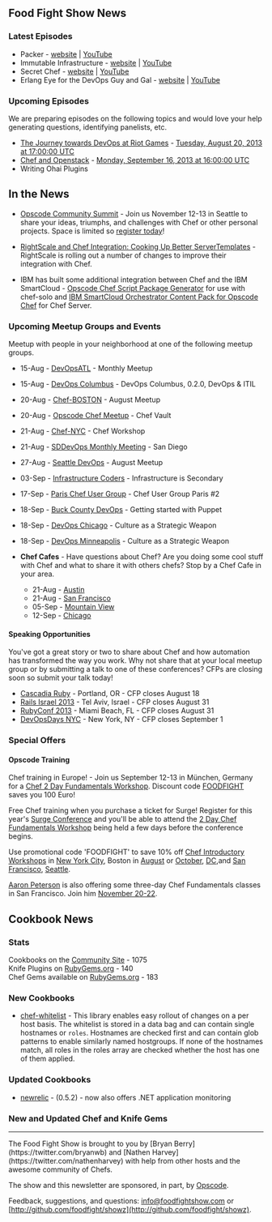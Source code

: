 Food Fight Show News
-------------------

### Latest Episodes
* Packer - [website](http://foodfightshow.org/2013/08/packer.html) | [YouTube](http://www.youtube.com/watch?v=MOCao3DeWSU)
* Immutable Infrastructure - [website](http://foodfightshow.org/2013/07/immutable-infrastructure.html) | [YouTube](http://www.youtube.com/watch?v=G92dPaluEwo)
* Secret Chef - [website](http://foodfightshow.org/2013/07/secret-chef.html) | [YouTube](http://www.youtube.com/watch?v=HL59_dot9zw)
* Erlang Eye for the DevOps Guy and Gal - [website](http://foodfightshow.org/2013/07/erlang-eye-for-the-devops-guy-and-gal.html) | [YouTube](http://www.youtube.com/watch?v=7WqczWKwWOU)

### Upcoming Episodes
We are preparing episodes on the following topics and would love your help generating questions, identifying panelists, etc.

* [The Journey towards DevOps at Riot Games](https://github.com/foodfight/showz/blob/master/scripts/episode-59-devops-riot.md) - [Tuesday, August 20, 2013 at 17:00:00 UTC](http://www.timeanddate.com/worldclock/fixedtime.html?msg=Food+Fight+Show+-+DevOps+Riot%21&iso=20130820T13&p1=1928&ah=1)
* [Chef and Openstack](https://github.com/foodfight/showz/blob/master/scripts/episode-XX-openstack.md) - [Monday, September 16, 2013 at 16:00:00 UTC](http://www.timeanddate.com/worldclock/fixedtime.html?msg=Food+Fight+Show+-+Openstack&iso=20130916T12&p1=1928&ah=1)
* Writing Ohai Plugins

In the News
-----------

* [Opscode Community Summit](http://wiki.opscode.com/display/chef/Community+Summit+3+-+2013) - Join us November 12-13 in Seattle to share your ideas, triumphs, and challenges with Chef or other personal projects.  Space is limited so [register today](https://www.regonline.com/opscodesummit-2013)!

* [RightScale and Chef Integration: Cooking Up Better ServerTemplates](http://www.rightscale.com/blog/rightscale-news/rightscale-and-chef-integration-cooking-better-servertemplates) - RightScale is rolling out a number of changes to improve their integration with Chef.
* IBM has built some additional integration between Chef and the IBM SmartCloud - [Opscode Chef Script Package Generator](https://www-304.ibm.com/software/brandcatalog/ismlibrary/details?catalog.label=1TW10SO0M) for use with chef-solo and [IBM SmartCloud Orchestrator Content Pack for Opscode Chef](https://www-304.ibm.com/software/brandcatalog/ismlibrary/details?catalog.label=1TW10SO14) for Chef Server. 

### Upcoming Meetup Groups and Events

Meetup with people in your neighborhood at one of the following meetup groups.

* 15-Aug - [DevOpsATL](http://www.meetup.com/DevOpsATL/events/126575132/) - Monthly Meetup
* 15-Aug - [DevOps Columbus](http://www.meetup.com/DevOps-Columbus/events/129274502/) - DevOps Columbus, 0.2.0, DevOps & ITIL
* 20-Aug - [Chef-BOSTON](http://www.meetup.com/Chef-BOSTON/events/114191092/) - August Meetup
* 20-Aug - [Opscode Chef Meetup](http://www.meetup.com/Opscode-Chef-Meetup/events/129064862/) - Chef Vault
* 21-Aug - [Chef-NYC](http://www.meetup.com/Chef-NYC/events/75978182/) - Chef Workshop
* 21-Aug - [SDDevOps Monthly Meeting](http://www.meetup.com/sddevops/events/117878422/) - San Diego
* 27-Aug - [Seattle DevOps](http://www.meetup.com/Seattle-DevOps-Meetup-Group/events/115144622/) - August Meetup
* 03-Sep - [Infrastructure Coders](http://www.meetup.com/Infrastructure-Coders/events/131227872/) - Infrastructure is Secondary
* 17-Sep - [Paris Chef User Group](http://www.meetup.com/chef-paris/events/135052792/) - Chef User Group Paris \#2
* 18-Sep - [Buck County DevOps](http://www.meetup.com/Bucks-County-DevOps/events/111698572/) - Getting started with Puppet
* 18-Sep - [DevOps Chicago](http://www.meetup.com/devops/events/130276222/) - Culture as a Strategic Weapon
* 18-Sep - [DevOps Minneapolis](http://www.meetup.com/DevOps-Minneapolis/events/130180722/) - Culture as a Strategic Weapon

* **Chef Cafes** - Have questions about Chef? Are you doing some cool stuff with Chef and what to share it with others chefs?  Stop by a Chef Cafe in your area.
  * 21-Aug - [Austin](http://www.meetup.com/austin-devops/events/131560252/)
  * 21-Aug - [San Francisco](http://www.meetup.com/The-Bay-Area-Chef-User-Group/events/109961922/)
  * 05-Sep - [Mountain View](http://www.meetup.com/The-Bay-Area-Chef-User-Group/events/124328702/)
  * 12-Sep - [Chicago](http://www.meetup.com/Chicago-Chef-User-Group/events/dkcfndyrmbqb/)

#### Speaking Opportunities

You've got a great story or two to share about Chef and how automation has transformed the way you work.  Why not share that at your local meetup group or by submitting a talk to one of these conferences?  CFPs are closing soon so submit your talk today!

* [Cascadia Ruby](http://cascadiaruby.com/) - Portland, OR - CFP closes August 18
* [Rails Israel 2013](http://railsisrael2013.events.co.il/) - Tel Aviv, Israel - CFP closes August 31
* [RubyConf 2013](http://rubyconf.org/) - Miami Beach, FL - CFP closes August 31
* [DevOpsDays NYC](http://devopsdays.org/events/2013-newyork/) - New York, NY - CFP closes September 1

###  Special Offers

#### Opscode Training

Chef training in Europe! - Join us September 12-13 in München, Germany for a [Chef 2 Day Fundamentals Workshop](http://www.eventbrite.de/event/7310169915/?discount=FOODFIGHT).  Discount code [FOODFIGHT](http://www.eventbrite.de/event/7310169915/?discount=FOODFIGHT) saves you 100 Euro!

Free Chef training when you purchase a ticket for Surge!  Register for this year's [Surge Conference](http://surge.omniti.com/2013) and you'll be able to attend the [2 Day Chef Fundamentals Workshop](http://www.eventbrite.com/event/7431534921/) being held a few days before the conference begins.

Use promotional code 'FOODFIGHT' to save 10% off [Chef Introductory Workshops](http://opscode.eventbrite.com/) in [New York City](http://www.opscode.com/blog/event/2-day-chef-fundamentals-nyc-2/), Boston in [August](http://www.eventbrite.com/event/7431424591?discount=FOODFIGHT) or [October](http://www.opscode.com/blog/event/2-day-chef-fundamentals-boston-3/), [DC](http://www.eventbrite.com/event/7431534921?discount=FOODFIGHT),and [San Francisco](http://www.eventbrite.com/event/7400807013?discount=FOODFIGHT), [Seattle](http://www.opscode.com/blog/event/2-day-chef-fundamentals-seattle/).

[Aaron Peterson](http://twitter.com/metaxis) is also offering some three-day Chef Fundamentals classes in San Francisco.  Join him [November 20-22](http://www.eventbrite.com/event/7700461287/).

Cookbook News<a name="cookbooks"></a>
-------------
### Stats

Cookbooks on the [Community Site](http://community.opscode.com) - 1075  
Knife Plugins on [RubyGems.org](http://rubygems.org) - 140  
Chef Gems available on [RubyGems.org](http://rubygems.org) - 183  

### New Cookbooks
* [chef-whitelist](https://github.com/etsy/chef-whitelist) - This library enables easy rollout of changes on a per host basis. The whitelist is stored in a data bag and can contain single hostnames or `roles`. Hostnames are checked first and can contain glob patterns to enable similarly named hostgroups. If none of the hostnames match, all roles in the roles array are checked whether the host has one of them applied.


### Updated Cookbooks

* [newrelic](http://community.opscode.com/cookbooks/newrelic) - (0.5.2) - now also offers .NET application monitoring


### New and Updated Chef and Knife Gems


<hr />
The Food Fight Show is brought to you by [Bryan Berry](https://twitter.com/bryanwb) and [Nathen Harvey](https://twitter.com/nathenharvey) with help from other hosts and the awesome community of Chefs.

The show and this newsletter are sponsored, in part, by [Opscode](http://www.opscode.com).  

Feedback, suggestions, and questions:  [info@foodfightshow.com](mailto:info@foodfightshow.com) or  [http://github.com/foodfight/showz](http://github.com/foodfight/showz).
